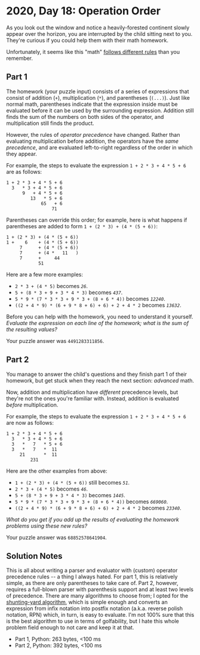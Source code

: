 # 2020, Day 18: Operation Order

As you look out the window and notice a heavily-forested continent slowly appear over the horizon, you are interrupted by the child sitting next to you. They're curious if you could help them with their math homework.

Unfortunately, it seems like this "math" [follows different rules](https://www.youtube.com/watch?v=3QtRK7Y2pPU&t=15) than you remember.

## Part 1

The homework (your puzzle input) consists of a series of expressions that consist of addition (`+`), multiplication (`*`), and parentheses (`(...)`). Just like normal math, parentheses indicate that the expression inside must be evaluated before it can be used by the surrounding expression. Addition still finds the sum of the numbers on both sides of the operator, and multiplication still finds the product.

However, the rules of _operator precedence_ have changed. Rather than evaluating multiplication before addition, the operators have the _same precedence_, and are evaluated left-to-right regardless of the order in which they appear.

For example, the steps to evaluate the expression `1 + 2 * 3 + 4 * 5 + 6` are as follows:

    1 + 2 * 3 + 4 * 5 + 6
      3   * 3 + 4 * 5 + 6
          9   + 4 * 5 + 6
             13   * 5 + 6
                 65   + 6
                     71
    

Parentheses can override this order; for example, here is what happens if parentheses are added to form `1 + (2 * 3) + (4 * (5 + 6))`:

    1 + (2 * 3) + (4 * (5 + 6))
    1 +    6    + (4 * (5 + 6))
         7      + (4 * (5 + 6))
         7      + (4 *   11   )
         7      +     44
                51
    

Here are a few more examples:

*   `2 * 3 + (4 * 5)` becomes _`26`_.
*   `5 + (8 * 3 + 9 + 3 * 4 * 3)` becomes _`437`_.
*   `5 * 9 * (7 * 3 * 3 + 9 * 3 + (8 + 6 * 4))` becomes _`12240`_.
*   `((2 + 4 * 9) * (6 + 9 * 8 + 6) + 6) + 2 + 4 * 2` becomes _`13632`_.

Before you can help with the homework, you need to understand it yourself. _Evaluate the expression on each line of the homework; what is the sum of the resulting values?_

Your puzzle answer was `4491283311856`.

## Part 2

You manage to answer the child's questions and they finish part 1 of their homework, but get stuck when they reach the next section: _advanced_ math.

Now, addition and multiplication have _different_ precedence levels, but they're not the ones you're familiar with. Instead, addition is evaluated _before_ multiplication.

For example, the steps to evaluate the expression `1 + 2 * 3 + 4 * 5 + 6` are now as follows:

    1 + 2 * 3 + 4 * 5 + 6
      3   * 3 + 4 * 5 + 6
      3   *   7   * 5 + 6
      3   *   7   *  11
         21       *  11
             231
    

Here are the other examples from above:

*   `1 + (2 * 3) + (4 * (5 + 6))` still becomes _`51`_.
*   `2 * 3 + (4 * 5)` becomes _`46`_.
*   `5 + (8 * 3 + 9 + 3 * 4 * 3)` becomes _`1445`_.
*   `5 * 9 * (7 * 3 * 3 + 9 * 3 + (8 + 6 * 4))` becomes _`669060`_.
*   `((2 + 4 * 9) * (6 + 9 * 8 + 6) + 6) + 2 + 4 * 2` becomes _`23340`_.

_What do you get if you add up the results of evaluating the homework problems using these new rules?_

Your puzzle answer was `68852578641904`.


## Solution Notes

This is all about writing a parser and evaluator with (custom) operator precedence rules -- a thing I always hated. For part 1, this is relatively simple, as there are only parentheses to take care of. Part 2, however, requires a full-blown parser with parenthesis support and at least two levels of precedence. There are many algorithms to choose from; I opted for the [shunting-yard algorithm](https://en.wikipedia.org/wiki/Shunting-yard_algorithm), which is simple enough and converts an expression from infix notation into postfix notation (a.k.a. reverse polish notation, RPN) which, in turn, is easy to evaluate. I'm not 100% sure that this is the best algorithm to use in terms of golfability, but I hate this whole problem field enough to not care and keep it at that.

* Part 1, Python: 263 bytes, <100 ms
* Part 2, Python: 392 bytes, <100 ms
